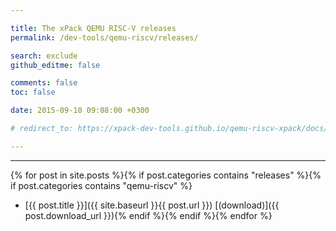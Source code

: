```yaml
---

title: The xPack QEMU RISC-V releases
permalink: /dev-tools/qemu-riscv/releases/

search: exclude
github_editme: false

comments: false
toc: false

date: 2015-09-10 09:08:00 +0300

# redirect_to: https://xpack-dev-tools.github.io/qemu-riscv-xpack/docs/releases/

---
```


___
{% for post in site.posts %}{% if post.categories contains "releases" %}{% if post.categories contains "qemu-riscv" %}
* [{{ post.title }}]({{ site.baseurl }}{{ post.url }}) [(download)]({{ post.download_url }}){% endif %}{% endif %}{% endfor %}
